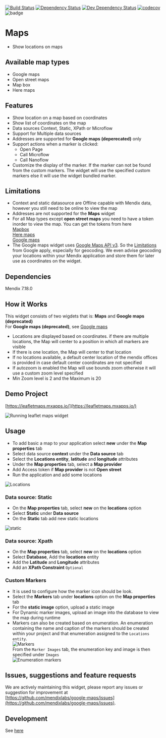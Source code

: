 [![Build Status](https://travis-ci.org/mendixlabs/google-maps.svg?branch=master)](https://travis-ci.org/mendixlabs/google-maps)
[![Dependency Status](https://david-dm.org/mendixlabs/google-maps.svg)](https://david-dm.org/mendixlabs/google-maps)
[![Dev Dependency Status](https://david-dm.org/mendixlabs/google-maps.svg#info=devDependencies)](https://david-dm.org/mendixlabs/google-maps#info=devDependencies)
[![codecov](https://codecov.io/gh/mendixlabs/google-maps/branch/master/graph/badge.svg)](https://codecov.io/gh/mendixlabs/google-maps)
![badge](https://img.shields.io/badge/mendix-7.9.0-green.svg)

# Maps
* Show locations on maps

## Available map types
* Google maps
* Open street maps
* Map box
* Here maps

## Features
* Show location on a map based on coordinates
* Show list of coordinates on the map
* Data sources Context, Static, XPath or Microflow
* Support for Multiple data sources
* Addresses are supported for **Google maps (deperecated)** only
* Support actions when a marker is clicked:
    * Open Page
    * Call Microflow
    * Call Nanoflow
* Customize the display of the marker. If the marker can not be found from the custom markers. The widget will use
the specified custom markers else it will use the widget bundled marker.

## Limitations
* Context and static datasource are Offline capable with Mendix data, however you still need to be online to view the map  
* Addresses are not supported for the **Maps** widget
* For all Map types except **open street maps** you need to have a token inorder to view the map. You can get the tokens from here  
[Mapbox](https://www.mapbox.com)  
[Here maps](https://www.here.com/)  
[Google maps](https://cloud.google.com/maps-platform/)
* The Google maps widget uses [Google Maps API v3](https://developers.google.com/maps/). So the [Limitations](https://developers.google.com/maps/premium/usage-limits)
from Google apply, especially for geocoding. We even advise geocoding your locations within your Mendix application and store them for later use as coordinates on the widget.

## Dependencies
Mendix 7.18.0

## How it Works
This widget consists of two wigdets that is: **Maps** and **Google maps (deprecated)**  
For **Google maps (deprecated)**, see [Google maps](Googlemaps.md)  

* Locations are displayed based on coordinates. if there are multiple locations, the Map will center to a position in which all markers are visible
* If there is one location, the Map will center to that location
* If no locations available, a default center location of the mendix offices is provided in case default center coordinates are not specified
* If autozoom is enabled the Map will use bounds zoom otherwise it will use a custom zoom level specified
* Min Zoom level is 2 and the Maximum is 20

## Demo Project

[https://leafletmaps.mxapps.io/](https://leafletmaps.mxapps.io/)

![Running leaflet maps widget](/assets/maps-google.png)

## Usage
- To add basic a map to your application select **new** under the **Map properties** tab
- Select data source **context** under the **Data source** tab
- Select the **Locations entity**, **latitude** and **longitude** attributes
- Under the **Map properties** tab, select a **Map provider**
- Add Access token if **Map provider** is not **Open street**
- Run the application and add some locations

![Locations](/assets/maps-locations.png)
### Data source: Static
- On the **Map properties** tab, select **new** on the **locations** option
- Select **Static** under **Data source**
- On the **Static** tab add new static locations

![static](/assets/maps-static.png)

### Data source: Xpath
- On the **Map properties** tab, select **new** on the **locations** option
- Select **Database**, Add the **locations** entity
- Add the **Latitude** and **Longitude** attributes
- Add an **XPath Constraint** `Optional`

### Custom Markers
-  It is used to configure how the marker icon should be look.
- Select the **Markers** tab under **locations** option on the **Map properties** tab
- For the **static image** option, upload a static image
- For Dynamic marker images, upload an image into the database to view the map during runtime
- Markers can also be created based on enumeration. An enumeration containing the name and caption of the markers should be created within your project and that enumeration assigned to the `Locations entity`.  
![Markers](/assets/maps-markers.png)  
From the `Marker Images` tab, the enumeration key and image is then specified under `Images`  
![Enumeration markers](/assets/markers.png)

## Issues, suggestions and feature requests
We are actively maintaining this widget, please report any issues or suggestion for improvement at  
[https://github.com/mendixlabs/google-maps/issues](https://github.com/mendixlabs/google-maps/issues).

## Development
See [here](/development.md)
